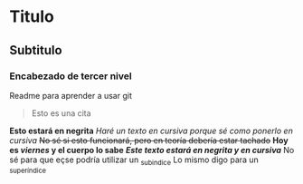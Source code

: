 # Titulo
## Subtitulo
### Encabezado de tercer nivel
Readme para aprender a usar git
> Esto es una cita

__Esto estará en negrita__
_Haré un texto en cursiva porque sé como ponerlo en cursiva_
~~No sé si esto funcionará, pero en teoría debería estar tachado~~
**Hoy es _viernes_ y el cuerpo lo sabe**
***Este texto estará en negrita y en cursiva***
No sé para que eçse podría utilizar un <sub>subindice</sub>
Lo mismo digo para un <sup>superíndice</sup>

